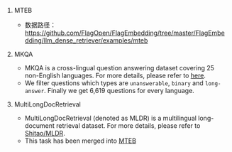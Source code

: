1. MTEB
    - 数据路径：https://github.com/FlagOpen/FlagEmbedding/tree/master/FlagEmbedding/llm_dense_retriever/examples/mteb

2. MKQA
   - MKQA is a cross-lingual question answering dataset covering 25 non-English languages. For more details, please refer to [here](https://github.com/apple/ml-mkqa).
   - We filter questions which types are `unanswerable`, `binary` and `long-answer`. Finally we get 6,619 questions for every language.

3. MultiLongDocRetrieval
   - MultiLongDocRetrieval (denoted as MLDR) is a multilingual long-document retrieval dataset. For more details, please refer to [Shitao/MLDR](https://huggingface.co/datasets/Shitao/MLDR).
   - This task has been merged into [MTEB](https://github.com/embeddings-benchmark/mteb)
